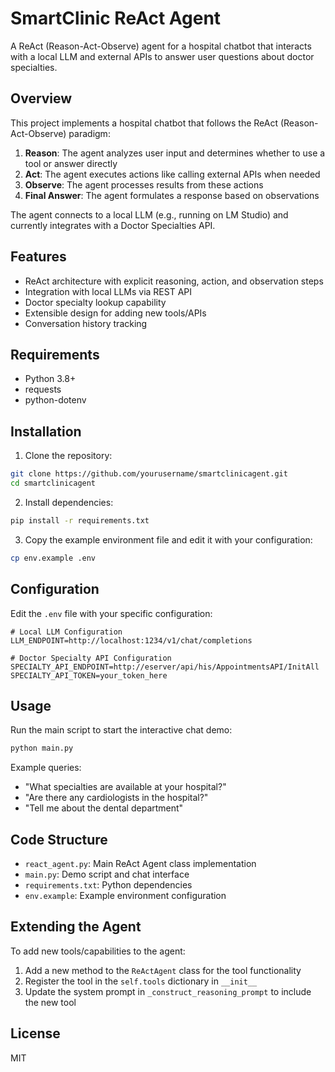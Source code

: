 # SmartClinic ReAct Agent

A ReAct (Reason-Act-Observe) agent for a hospital chatbot that interacts with a local LLM and external APIs to answer user questions about doctor specialties.

## Overview

This project implements a hospital chatbot that follows the ReAct (Reason-Act-Observe) paradigm:

1. **Reason**: The agent analyzes user input and determines whether to use a tool or answer directly
2. **Act**: The agent executes actions like calling external APIs when needed
3. **Observe**: The agent processes results from these actions
4. **Final Answer**: The agent formulates a response based on observations

The agent connects to a local LLM (e.g., running on LM Studio) and currently integrates with a Doctor Specialties API.

## Features

- ReAct architecture with explicit reasoning, action, and observation steps
- Integration with local LLMs via REST API
- Doctor specialty lookup capability
- Extensible design for adding new tools/APIs
- Conversation history tracking

## Requirements

- Python 3.8+
- requests
- python-dotenv

## Installation

1. Clone the repository:
```bash
git clone https://github.com/yourusername/smartclinicagent.git
cd smartclinicagent
```

2. Install dependencies:
```bash
pip install -r requirements.txt
```

3. Copy the example environment file and edit it with your configuration:
```bash
cp env.example .env
```

## Configuration

Edit the `.env` file with your specific configuration:

```
# Local LLM Configuration
LLM_ENDPOINT=http://localhost:1234/v1/chat/completions

# Doctor Specialty API Configuration
SPECIALTY_API_ENDPOINT=http://eserver/api/his/AppointmentsAPI/InitAll
SPECIALTY_API_TOKEN=your_token_here
```

## Usage

Run the main script to start the interactive chat demo:

```bash
python main.py
```

Example queries:
- "What specialties are available at your hospital?"
- "Are there any cardiologists in the hospital?"
- "Tell me about the dental department"

## Code Structure

- `react_agent.py`: Main ReAct Agent class implementation
- `main.py`: Demo script and chat interface
- `requirements.txt`: Python dependencies
- `env.example`: Example environment configuration

## Extending the Agent

To add new tools/capabilities to the agent:

1. Add a new method to the `ReActAgent` class for the tool functionality
2. Register the tool in the `self.tools` dictionary in `__init__`
3. Update the system prompt in `_construct_reasoning_prompt` to include the new tool

## License

MIT 